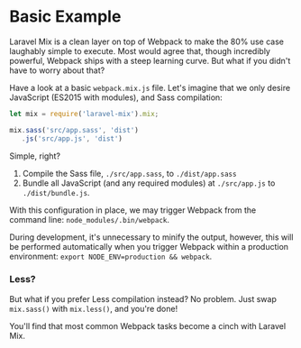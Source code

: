 # Basic Example

Laravel Mix is a clean layer on top of Webpack to make the 80% use case laughably simple to execute. Most would agree that, though incredibly powerful, Webpack ships with a steep learning curve. But what if you didn't have to worry about that?

Have a look at a basic `webpack.mix.js` file. Let's imagine that we only desire JavaScript \(ES2015 with modules\), and Sass compilation:

```js
let mix = require('laravel-mix').mix;

mix.sass('src/app.sass', 'dist')
   .js('src/app.js', 'dist')
```

Simple, right?

1. Compile the Sass file, `./src/app.sass`, to `./dist/app.sass`
2. Bundle all JavaScript \(and any required modules\) at `./src/app.js` to `./dist/bundle.js`.

With this configuration in place, we may trigger Webpack from the command line: `node_modules/.bin/webpack`.

During development, it's unnecessary to minify the output, however, this will be performed automatically when you trigger Webpack within a production environment: `export NODE_ENV=production && webpack`.

### Less?

But what if you prefer Less compilation instead? No problem. Just swap `mix.sass()` with `mix.less()`, and you're done! 

You'll find that most common Webpack tasks become a cinch with Laravel Mix. 


